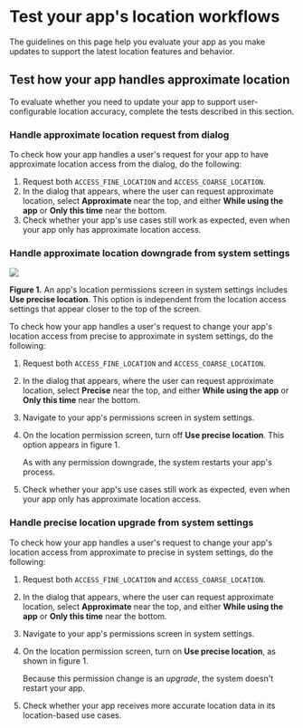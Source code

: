 # Test your app's location workflows

The guidelines on this page help you evaluate your app as you make updates to support the latest location features and behavior.

Test how your app handles approximate location
----------------------------------------------

To evaluate whether you need to update your app to support user-configurable location accuracy, complete the tests described in this section.

### Handle approximate location request from dialog

To check how your app handles a user's request for your app to have approximate location access from the dialog, do the following:

1.  Request both `ACCESS_FINE_LOCATION` and `ACCESS_COARSE_LOCATION`.
2.  In the dialog that appears, where the user can request approximate location, select **Approximate** near the top, and either **While using the app** or **Only this time** near the bottom.
3.  Check whether your app's use cases still work as expected, even when your app only has approximate location access.

### Handle approximate location downgrade from system settings

![](https://developer.android.com/static/images/training/location/approximate-settings.svg)

**Figure 1.** An app's location permissions screen in system settings includes **Use precise location**. This option is independent from the location access settings that appear closer to the top of the screen.

To check how your app handles a user's request to change your app's location access from precise to approximate in system settings, do the following:

1.  Request both `ACCESS_FINE_LOCATION` and `ACCESS_COARSE_LOCATION`.
2.  In the dialog that appears, where the user can request approximate location, select **Precise** near the top, and either **While using the app** or **Only this time** near the bottom.
3.  Navigate to your app's permissions screen in system settings.
4.  On the location permission screen, turn off **Use precise location**. This option appears in figure 1.
    
    As with any permission downgrade, the system restarts your app's process.
    
5.  Check whether your app's use cases still work as expected, even when your app only has approximate location access.
    

### Handle precise location upgrade from system settings

To check how your app handles a user's request to change your app's location access from approximate to precise in system settings, do the following:

1.  Request both `ACCESS_FINE_LOCATION` and `ACCESS_COARSE_LOCATION`.
2.  In the dialog that appears, where the user can request approximate location, select **Approximate** near the top, and either **While using the app** or **Only this time** near the bottom.
3.  Navigate to your app's permissions screen in system settings.
4.  On the location permission screen, turn on **Use precise location**, as shown in figure 1.
    
    Because this permission change is an _upgrade_, the system doesn't restart your app.
    
5.  Check whether your app receives more accurate location data in its location-based use cases.